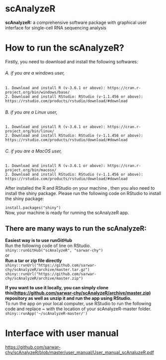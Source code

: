 #                                                              scAnalyzeR
**scAnalyzeR:** a comprehensive software package with graphical user interface for single-cell RNA sequencing analysis

# How to run the scAnalyzeR?
Firstly, you need to download and install the following softwares:
###### A. if you are a windows user,
`1. Download and install R (v-3.6.1 or above): https://cran.r-project.org/bin/windows/base/` <br/>
`2. Download and install RStudio: RStudio (v-1.1.456 or above): https://rstudio.com/products/rstudio/download/#download `
###### B. if you are a Linux user,
`1. Download and install R (v-3.6.1 or above): https://cran.r-project.org/bin/linux/` <br/>
`2. Download and install RStudio: RStudio (v-1.1.456 or above): https://rstudio.com/products/rstudio/download/#download`
###### C. if you are a MacOS user,
`1. Download and install R (v-3.6.1 or above): https://cran.r-project.org/bin/macosx/` <br/>
`2. Download and install RStudio: RStudio (v-1.1.456 or above): https://rstudio.com/products/rstudio/download/#download`

After installed the R and RStudio on your machine , then you also need to install the shiny package. 
Please run the following code on RStudio to install the shiny package: <br/>

`install.packages("shiny")` <br/>
Now, your machine is ready for running the scAnalyzeR app.<br/>

## There are many ways to run the scAnalyzeR:<br>
**Easiest way is to use runGitHub**<br/>
Run the following code of line on RStudio.<br/>
`shiny::runGitHub("scAnalyzeR", "sarwar-chy")` <br/>
or <br/>
**Run a tar or zip file directly** <br/>
`shiny::runUrl("https://github.com/sarwar-chy/scAnalyzeR/archive/master.tar.gz")` <br/>
`shiny::runUrl("https://github.com/sarwar-chy/scAnalyzeR/archive/master.zip")` <br/>

**If you want to use it locally, you can simply clone this(https://github.com/sarwar-chy/scAnalyzeR/archive/master.zip) repository as well as unzip it and run the app using RStudio.** <br/>
To run the app on your local computer, use RStudio to run the following code and replace ~ with the location of your scAnalyzeR-master folder.<br/>
`shiny::runApp('~/scAnalyzeR-master/')`
<br/>
# Interface with user manual <br/>
https://github.com/sarwar-chy/scAnalyzeR/blob/master/user_manual/User_manual_scAnaluzeR.pdf





